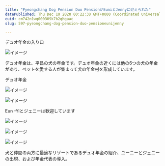 ```yaml
---
title: "Pyeongchang Dog Pension Duo PensionがEuniとJennyに迎えられた"
datePublished: Thu Dec 10 2020 00:22:30 GMT+0000 (Coordinated Universal Time)
cuid: cm742n1wq000309k7b2qhgaac
slug: 597-pyeongchang-dog-pension-duo-pensioneunijenny

---
```



デュオ年金の入り口

![イメージ](https://cdn.hashnode.com/res/hashnode/image/upload/v1739495369931/4f8172ef-b000-4996-9a61-2acade249988.jpeg)

デュオ年金は、平昌の犬の年金です。デュオ年金の近くには他の6つの犬の年金があり、ペットを愛する人が集まって犬の年金村を形成しています。

デュオ年金

![イメージ](https://cdn.hashnode.com/res/hashnode/image/upload/v1739495374011/674d0176-2113-4ff5-b7b1-f169bc33629b.jpeg)

![イメージ](https://cdn.hashnode.com/res/hashnode/image/upload/v1739495376762/248e5422-c272-49e5-8a7c-ce92930a14de.jpeg)

Eun -Yiとジェニーは歓迎しています

![イメージ](https://cdn.hashnode.com/res/hashnode/image/upload/v1739495378954/48ab9225-7079-4644-ae8d-38d99cda46d2.jpeg)

![イメージ](https://cdn.hashnode.com/res/hashnode/image/upload/v1739495381895/07ee7656-e9c5-4dad-979f-1aa20015e261.jpeg)

![イメージ](https://cdn.hashnode.com/res/hashnode/image/upload/v1739495383730/8af83e9d-bd18-4d88-8e9b-91fbf6e24b52.jpeg)

犬と仲間の両方に最適なリゾートであるデュオ年金の紹介、ユーニーとジェニーの出現、および年金代表の導入。